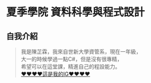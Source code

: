 # 夏季學院 資料科學與程式設計
## 自我介紹
> 我是陳芷霖，我來自世新大學資管系，現在一年級，<br />
> 大一的時候學過一點C#，但是沒有很專精，<br />
> 希望可以在這堂課，精進自己的程設能力。<br />
>[♥♥♥♥這是我的IG♥♥♥♥](https://www.instagram.com/czl_126/) <br />


